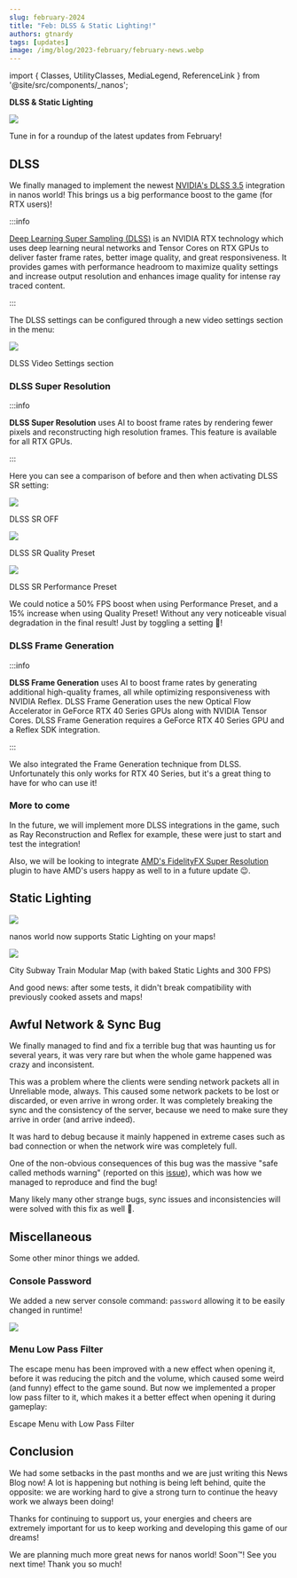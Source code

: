 ```yaml
---
slug: february-2024
title: "Feb: DLSS & Static Lighting!"
authors: gtnardy
tags: [updates]
image: /img/blog/2023-february/february-news.webp
---
```


import { Classes, UtilityClasses, MediaLegend, ReferenceLink } from '@site/src/components/_nanos';


**DLSS & Static Lighting**

![](/img/blog/2023-february/february-news.webp)

Tune in for a roundup of the latest updates from February!

<!--truncate-->


## DLSS

We finally managed to implement the newest [NVIDIA's DLSS 3.5](https://www.unrealengine.com/marketplace/en-US/product/nvidia-dlss) integration in nanos world! This brings us a big performance boost to the game (for RTX users)!

:::info

[Deep Learning Super Sampling (DLSS)](https://developer.nvidia.com/rtx/dlss) is an NVIDIA RTX technology which uses deep learning neural networks and Tensor Cores on RTX GPUs to deliver faster frame rates, better image quality, and great responsiveness. It provides games with performance headroom to maximize quality settings and increase output resolution and enhances image quality for intense ray traced content.

:::

The DLSS settings can be configured through a new video settings section in the menu:

![](/img/blog/2024-february/dlss-settings.webp)

<MediaLegend>DLSS Video Settings section</MediaLegend>


### DLSS Super Resolution

:::info

**DLSS Super Resolution** uses AI to boost frame rates by rendering fewer pixels and reconstructing high resolution frames. This feature is available for all RTX GPUs.

:::

Here you can see a comparison of before and then when activating DLSS SR setting:

![](/img/blog/2024-february/dlss-off.webp)

<MediaLegend>DLSS SR OFF</MediaLegend>

![](/img/blog/2024-february/dlss-qua.webp)

<MediaLegend>DLSS SR Quality Preset</MediaLegend>

![](/img/blog/2024-february/dlss-per.webp)

<MediaLegend>DLSS SR Performance Preset</MediaLegend>

We could notice a 50% FPS boost when using Performance Preset, and a 15% increase when using Quality Preset! Without any very noticeable visual degradation in the final result! Just by toggling a setting 🤯!


### DLSS Frame Generation

:::info

**DLSS Frame Generation** uses AI to boost frame rates by generating additional high-quality frames, all while optimizing responsiveness with NVIDIA Reflex. DLSS Frame Generation uses the new Optical Flow Accelerator in GeForce RTX 40 Series GPUs along with NVIDIA Tensor Cores. DLSS Frame Generation requires a GeForce RTX 40 Series GPU and a Reflex SDK integration.

:::

We also integrated the Frame Generation technique from DLSS. Unfortunately this only works for RTX 40 Series, but it's a great thing to have for who can use it!


### More to come

In the future, we will implement more DLSS integrations in the game, such as Ray Reconstruction and Reflex for example, these were just to start and test the integration!

Also, we will be looking to integrate [AMD's FidelityFX Super Resolution](https://www.unrealengine.com/marketplace/en-US/product/fidelityfx-super-res-3) plugin to have AMD's users happy as well to in a future update 😉.


## Static Lighting

![](/img/blog/2024-february/static-light.webp)

nanos world now supports Static Lighting on your maps!

![](/img/blog/2024-february/static-light-subway.webp)

<MediaLegend>City Subway Train Modular Map (with baked Static Lights and 300 FPS)</MediaLegend>

And good news: after some tests, it didn't break compatibility with previously cooked assets and maps!


## Awful Network & Sync Bug

We finally managed to find and fix a terrible bug that was haunting us for several years, it was very rare but when the whole game happened was crazy and inconsistent.

This was a problem where the clients were sending network packets all in Unreliable mode, always. This caused some network packets to be lost or discarded, or even arrive in wrong order. It was completely breaking the sync and the consistency of the server, because we need to make sure they arrive in order (and arrive indeed).

It was hard to debug because it mainly happened in extreme cases such as bad connection or when the network wire was completely full.

One of the non-obvious consequences of this bug was the massive "safe called methods warning" (reported on this [issue](https://github.com/nanos-world/issues/issues/970)), which was how we managed to reproduce and find the bug!

Many likely many other strange bugs, sync issues and inconsistencies will were solved with this fix as well 🙏.


## Miscellaneous

Some other minor things we added.

### Console Password

We added a new server console command: `password` allowing it to be easily changed in runtime!

![](/img/blog/2024-february/password-console.webp)


### Menu Low Pass Filter

The escape menu has been improved with a new effect when opening it, before it was reducing the pitch and the volume, which caused some weird (and funny) effect to the game sound. But now we implemented a proper low pass filter to it, which makes it a better effect when opening it during gameplay:

<VideoExternal path="/blog/2024-february/low-pass-filter.webm" />

<MediaLegend>Escape Menu with Low Pass Filter</MediaLegend>


## Conclusion

We had some setbacks in the past months and we are just writing this News Blog now! A lot is happening but nothing is being left behind, quite the opposite: we are working hard to give a strong turn to continue the heavy work we always been doing!

Thanks for continuing to support us, your energies and cheers are extremely important for us to keep working and developing this game of our dreams!

We are planning much more great news for nanos world! Soon™! See you next time! Thank you so much!
